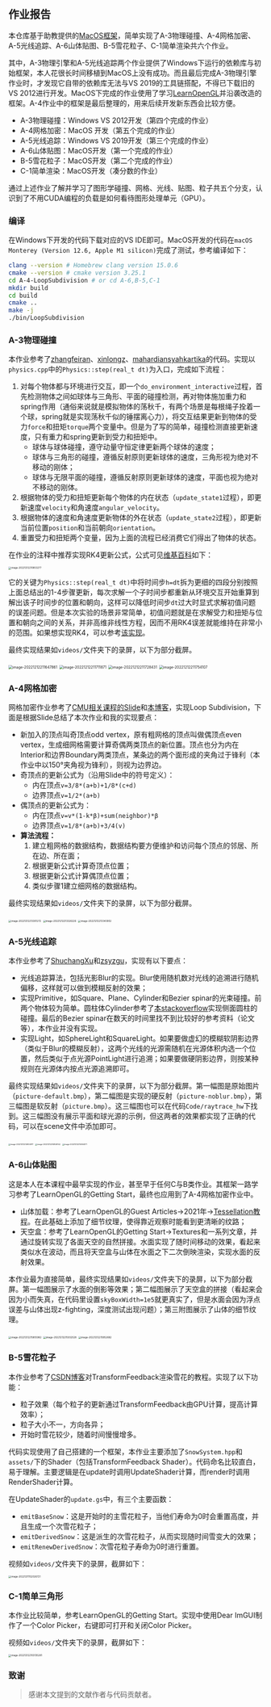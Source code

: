 ## 作业报告

本仓库基于助教提供的[MacOS框架](https://github.com/RainEggplant/opengl-mac-boilerplate)，简单实现了A-3物理碰撞、A-4网格加密、A-5光线追踪、A-6山体贴图、B-5雪花粒子、C-1简单渲染共六个作业。

其中，A-3物理引擎和A-5光线追踪两个作业提供了Windows下运行的依赖库与初始框架，本人花很长时间移植到MacOS上没有成功。而且最后完成A-3物理引擎作业时，才发现它自带的依赖库无法与VS 2019的工具链搭配，不得已下载旧的VS 2012进行开发。MacOS下完成的作业使用了学习[LearnOpenGL](https://learnopengl.com/)并沿袭改造的框架。A-4作业中的框架是最后整理的，用来后续开发新东西会比较方便。

- A-3物理碰撞：Windows VS 2012开发（第四个完成的作业）
- A-4网格加密：MacOS 开发（第五个完成的作业）
- A-5光线追踪：Windows VS 2019开发（第三个完成的作业）
- A-6山体贴图：MacOS开发（第一个完成的作业）
- B-5雪花粒子：MacOS开发（第二个完成的作业）
- C-1简单渲染：MacOS开发（凑分数的作业）

通过上述作业了解并学习了图形学碰撞、网格、光线、贴图、粒子共五个分支，认识到了不用CUDA编程的负载是如何看待图形处理单元（GPU）。

### 编译

在Windows下开发的代码下载对应的VS IDE即可。MacOS开发的代码在`macOS Monterey (Version 12.6, Apple M1 silicon)`完成了测试，参考编译如下：
```bash
clang --version # Homebrew clang version 15.0.6
cmake --version # cmake version 3.25.1
cd A-4-LoopSubdivision # or cd A-6,B-5,C-1
mkdir build
cd build
cmake ..
make -j
./bin/LoopSubdivision
```

### A-3物理碰撞

本作业参考了[zhangfeiran](https://github.com/zhangfeiran/PhysicalEngine)、[xinlongz](https://github.com/xinlongz/ComputerGraphics)、[mahardiansyahkartika](https://github.com/mahardiansyahkartika/Computer-Graphics)的代码。实现以`physics.cpp`中的`Physics::step(real_t dt)`为入口，完成如下流程：

1. 对每个物体都与环境进行交互，即一个`do_environment_interactive`过程，首先检测物体之间如球体与三角形、平面的碰撞检测，再对物体施加重力和spring作用（通俗来说就是模拟物体的荡秋千，有两个场景是每根绳子拴着一个球，spring就是实现荡秋千似的锤摆离心力），将交互结果更新到物体的受力`force`和扭矩`torque`两个变量中。但是为了写的简单，碰撞检测直接更新速度，只有重力和spring更新到受力和扭矩中。
   - 球体与球体碰撞，遵守动量守恒定律更新两个球体的速度；
   - 球体与三角形的碰撞，遵循反射原则更新球体的速度，三角形视为绝对不移动的刚体；
   - 球体与无限平面的碰撞，遵循反射原则更新球体的速度，平面也视为绝对不移动的刚体。
2. 根据物体的受力和扭矩更新每个物体的内在状态（`update_state1`过程），即更新速度`velocity`和角速度`angular_velocity`。
3. 根据物体的速度和角速度更新物体的外在状态（`update_state2`过程），即更新当前位置`position`和当前朝向`orientation`。
4. 重置受力和扭矩两个变量，因为上面的流程已经消费它们得出了物体的状态。

在作业的注释中推荐实现RK4更新公式，公式可见[维基百科](https://en.wikipedia.org/wiki/Runge%E2%80%93Kutta_methods)如下：

<img src="images/image-20221212210853277.png" alt="image-20221212210853277" style="zoom:33%;" />

它的关键为`Physics::step(real_t dt)`中将时间步`h=dt`拆为更细的四段分别按照上面总结出的1-4步骤更新，每次求解一个子时间步都重新从环境交互开始重算到解出该子时间步的位置和朝向，这样可以降低时间步`dt`过大时显式求解初值问题的误差问题。但是本次实验的场景非常简单，初值问题就是在求解受力和扭矩与位置和朝向之间的关系，并非高维非线性方程，因而不用RK4误差就能维持在非常小的范围。如果想实现RK4，可以参考[该实现](https://github.com/mahardiansyahkartika/Computer-Graphics)。

最终实现结果如`videos/`文件夹下的录屏，以下为部分截屏。

<img src="images/image-20221212211647861.png" alt="image-20221212211647861" style="zoom:50%;" />

<img src="images/image-20221212211711871.png" alt="image-20221212211711871" style="zoom:50%;" />

<img src="images/image-20221212211728431.png" alt="image-20221212211728431" style="zoom:50%;" />

<img src="images/image-20221212211754107.png" alt="image-20221212211754107" style="zoom:50%;" />

### A-4网格加密

网格加密作业参考了[CMU相关课程的Slide](http://www.cs.cmu.edu/afs/cs/academic/class/15462-s14/www/lec_slides/Subdivision.pdf)和[本博客](https://blog.csdn.net/Mahabharata_/article/details/77585393)，实现Loop Subdivision，下面是根据Slide总结了本次作业和我的实现要点：

- 新加入的顶点叫奇顶点odd vertex，原有粗网格的顶点叫做偶顶点even vertex，生成细网格需要计算奇偶两类顶点的新位置。顶点也分为内在Interior和边界Boundary两类顶点，某条边的两个面形成的夹角过于锋利（本作业中以150°夹角视为锋利），则视为边界边。
- 奇顶点的更新公式为（沿用Slide中的符号定义）：
  - 内在顶点`v=3/8*(a+b)+1/8*(c+d)`
  - 边界顶点`v=1/2*(a+b)`
- 偶顶点的更新公式为：
  - 内在顶点`v=v*(1-k*β)+sum(neighbor)*β`
  - 边界顶点`v=1/8*(a+b)+3/4(v)`
- **算法流程：**
  1. 建立粗网格的数据结构，数据结构要方便维护和访问每个顶点的邻居、所在边、所在面；
  2. 根据更新公式计算奇顶点位置；
  3. 根据更新公式计算偶顶点位置；
  4. 类似步骤1建立细网格的数据结构。

最终实现结果如`videos/`文件夹下的录屏，以下为部分截屏。

<img src="images/image-20221212213301272.png" alt="image-20221212213301272" style="zoom: 33%;" />

<img src="images/image-20221212213326226.png" alt="image-20221212213326226" style="zoom:33%;" />

<img src="images/image-20221212213343902.png" alt="image-20221212213343902" style="zoom:33%;" />

### A-5光线追踪

本作业参考了[ShuchangXu](https://github.com/ShuchangXu/ComputerGraphics)和[zsyzgu](https://github.com/zsyzgu/photon-mapping)，实现有以下要点：

- 光线追踪算法，包括光影Blur的实现。Blur使用随机数对光线的追溯进行随机偏移，这样就可以做到模糊反射的效果；
- 实现Primitive，如Square、Plane、Cylinder和Bezier spinar的光束碰撞。前两个物体较为简单。圆柱体Cylinder参考了[本stackoverflow](https://stackoverflow.com/a/9837645)实现侧面圆柱的碰撞。最后的Bezier spinar在数天的时间里找不到比较好的参考资料（论文等），本作业并没有实现。
- 实现Light，如SphereLight和SquareLight。如果要做虚幻的模糊软阴影边界（类似于Blur的模糊反射），这两个光线的光源需随机在光源体积内选一个位置，然后类似于点光源PointLight进行追溯；如果要做硬阴影边界，则按某种规则在光源体内按点光源追溯即可。

最终实现结果如`videos/`文件夹下的录屏，以下为部分截屏。第一幅图是原始图片（`picture-default.bmp`），第二幅图是实现的硬反射（`picture-noblur.bmp`），第三幅图是软反射（`picture.bmp`）。这三幅图也可以在代码`Code/raytrace_hw`下找到。这三幅图没有展示平面和球光源的示例，但这两者的效果都实现了正确的代码，可以在scene文件中添加即可。

<img src="images/image-20221212214904917.png" alt="image-20221212214904917" style="zoom: 25%;" />

<img src="images/image-20221212214846142.png" alt="image-20221212214846142" style="zoom: 25%;" />

<img src="images/image-20221212215054571.png" alt="image-20221212215054571" style="zoom: 25%;" />

### A-6山体贴图

这是本人在本课程中最早实现的作业，甚至早于任何C与B类作业。其框架一路学习参考了LearnOpenGL的Getting Start，最终也应用到了A-4网格加密作业中。

- 山体加载：参考了LearnOpenGL的Guest Articles→2021年→[Tessellation教程](https://learnopengl.com/Guest-Articles/2021/Tessellation/Height-map)。在此基础上添加了细节纹理，使得靠近观察时能看到更清晰的纹路；
- 天空盒：参考了LearnOpenGL的Getting Start→Textures和一系列文章，并通过旋转实现了各面天空的自然拼接。水面实现了随时间移动的效果，看起来类似水在波动，而且将天空盒与山体在水面之下二次倒映渲染，实现水面的反射效果。

本作业最为直接简单，最终实现结果如`videos/`文件夹下的录屏，以下为部分截屏。第一幅图展示了水面的倒影等效果；第二幅图展示了天空盒的拼接（看起来会因为小而失真，在代码里设置`skyBoxWidth=1e5`就更真实了，但是水面会因为浮点误差与山体出现z-fighting，深度测试出现问题）；第三附图展示了山体的细节纹理。

<img src="images/image-20221212215855962.png" alt="image-20221212215855962" style="zoom:33%;" />

<img src="images/image-20221212215932528.png" alt="image-20221212215932528" style="zoom:33%;" />

<img src="images/image-20221212215952682.png" alt="image-20221212215952682" style="zoom:33%;" />

### B-5雪花粒子

本作业参考了[CSDN博客](https://blog.csdn.net/qq_31615919/article/details/78971275)对TransformFeedback渲染雪花的教程。实现了以下功能：

- 粒子效果（每个粒子的更新通过TransformFeedback由GPU计算，提高计算效率）；
- 粒子大小不一，方向各异；
- 开始时雪花较少，随着时间慢慢增多。

代码实现使用了自己搭建的一个框架，本作业主要添加了`SnowSystem.hpp`和`assets/`下的Shader（包括TransformFeedback Shader）。代码命名比较直白，易于理解。主要逻辑是在update时调用UpdateShader计算，而render时调用RenderShader计算。

在UpdateShader的`update.gs`中，有三个主要函数：

- `emitBaseSnow`：这是开始时的主雪花粒子，当他们寿命为0时会重置高度，并且生成一个次雪花粒子；
- `emitDerivedSnow`：这是派生的次雪花粒子，从而实现随时间雪变大的效果；
- `emitRenewDerivedSnow`：次雪花粒子寿命为0时进行重置。

视频如`videos/`文件夹下的录屏，截屏如下：

<img src="images/image-20221211152026721.png" alt="image-20221211152026721" style="zoom:33%;" />

### C-1简单三角形

本作业比较简单，参考LearnOpenGL的Getting Start。实现中使用Dear ImGUI制作了一个Color Picker，右键即可打开和关闭Color Picker。

视频如`videos/`文件夹下的录屏，截屏如下：

<img src="images/image-202212122103135281.png" alt="image-202212122103135281" style="zoom:33%;" />

### 致谢

> 感谢本文提到的文献作者与代码贡献者。
